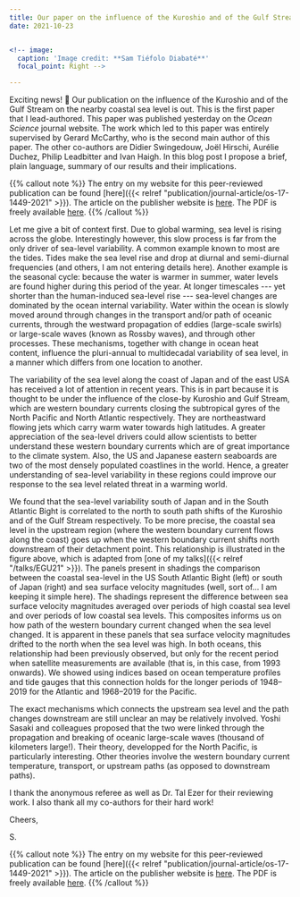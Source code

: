 ```yaml
---
title: Our paper on the influence of the Kuroshio and of the Gulf Stream on the nearby coastal sea level is out.
date: 2021-10-23


<!-- image:
  caption: 'Image credit: **Sam Tiéfolo Diabaté**'
  focal_point: Right -->

---
```

Exciting news! 🥳 Our publication on the influence of the Kuroshio and of the Gulf Stream on the nearby coastal sea level is out. This is the first paper that I lead-authored. This paper was published yesterday on the *Ocean Science* journal website. The work which led to this paper was entirely supervised by Gerard McCarthy, who is the second main author of this paper. The other co-authors are Didier Swingedouw, Joël Hirschi, Aurélie Duchez, Philip Leadbitter and Ivan Haigh. In this blog post I propose a brief, plain language, summary of our results and their implications.


{{% callout note %}}
The entry on my website for this peer-reviewed publication can be found [here]({{< relref "publication/journal-article/os-17-1449-2021" >}}). The article on the publisher website is [here](https://doi.org/10.5194/os-17-1449-2021). The PDF is freely available [here](https://os.copernicus.org/articles/17/1449/2021/os-17-1449-2021.pdf).
{{% /callout %}}

<!--more-->

Let me give a bit of context first. Due to global warming, sea level is rising across the globe. Interestingly however, this slow process is far from the only driver of sea-level variability. A common example known to most are the tides. Tides make the sea level rise and drop at diurnal and semi-diurnal frequencies (and others, I am not entering details here). Another example is the seasonal cycle: because the water is warmer in summer, water levels are found higher during this period of the year. At longer timescales --- yet shorter than the human-induced sea-level rise --- sea-level changes are dominated by the ocean internal variability. Water within the ocean is slowly moved around through changes in the transport and/or path of oceanic currents, through the westward propagation of eddies (large-scale swirls) or large-scale waves (known as Rossby waves), and through other processes. These mechanisms, together with change in ocean heat content, influence the pluri-annual to multidecadal variability of sea level, in a manner which differs from one location to another.

The variability of the sea level along the coast of Japan and of the east USA has received a lot of attention in recent years. This is in part because it is thought to be under the influence of the close-by Kuroshio and Gulf Stream, which are western boundary currents closing the subtropical gyres of the North Pacific and North Atlantic respectively. They are northeastward flowing jets which carry warm water towards high latitudes. A greater appreciation of the sea-level drivers could allow scientists to better understand these western boundary currents which are of great importance to the climate system. Also, the US and Japanese eastern seaboards are two of the most densely populated coastlines in the world. Hence, a greater understanding of sea-level variability in these regions could improve our response to the sea level related threat in a warming world.

We found that the sea-level variability south of Japan and in the South Atlantic Bight is correlated to the north to south path shifts of the Kuroshio and of the Gulf Stream respectively. To be more precise, the coastal sea level in the upstream region (where the western boundary current flows along the coast) goes up when the western boundary current shifts north downstream of their detachment point. This relationship is illustrated in the figure above, which is adapted from [one of my talks]({{< relref "/talks/EGU21" >}}). The panels present in shadings the comparison between the coastal sea-level in the US South Atlantic Bight (left) or south of Japan (right) and sea surface velocity magnitudes (well, sort of... I am keeping it simple here). The shadings represent the difference between sea surface velocity magnitudes averaged over periods of high coastal sea level and over periods of low coastal sea levels. This composites informs us on how path of the western boundary current changed when the sea level changed. It is apparent in these panels that sea surface velocity magnitudes drifted to the north when the sea level was high. In both oceans, this relationship had been previously observed, but only for the recent period when satellite measurements are available (that is, in this case, from 1993 onwards). We showed using indices based on ocean temperature profiles and tide gauges that this connection holds for the longer periods of 1948–2019 for the Atlantic and 1968–2019 for the Pacific.

The exact mechanisms which connects the upstream sea level and the path changes downstream are still unclear an may be relatively involved. Yoshi Sasaki and colleagues proposed that the two were linked through the propagation and breaking of oceanic large-scale waves (thousand of kilometers large!). Their theory, developped for the North Pacific, is particularly interesting. Other theories involve the western boundary current temperature, transport, or upstream paths (as opposed to downstream paths).

I thank the anonymous referee as well as Dr. Tal Ezer for their reviewing work. I also thank all my co-authors for their hard work!

Cheers,

S.

{{% callout note %}}
The entry on my website for this peer-reviewed publication can be found [here]({{< relref "publication/journal-article/os-17-1449-2021" >}}). The article on the publisher website is [here](https://doi.org/10.5194/os-17-1449-2021). The PDF is freely available [here](https://os.copernicus.org/articles/17/1449/2021/os-17-1449-2021.pdf).
{{% /callout %}}
